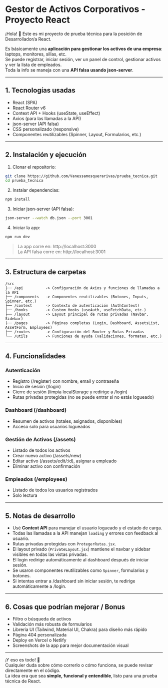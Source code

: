 
# Gestor de Activos Corporativos - Proyecto React

¡Hola! 👋 Este es mi proyecto de prueba técnica para la posición de Desarrollador/a React.

Es básicamente una **aplicación para gestionar los activos de una empresa**: laptops, monitores, sillas, etc.  
Se puede registrar, iniciar sesión, ver un panel de control, gestionar activos y ver la lista de empleados.  
Toda la info se maneja con una **API falsa usando json-server**.

---

## 1. Tecnologías usadas

- React (SPA)
- React Router v6
- Context API + Hooks (useState, useEffect)
- Axios (para las llamadas a la API)
- json-server (API falsa)
- CSS personalizado (responsive)
- Componentes reutilizables (Spinner, Layout, Formularios, etc.)

---

## 2. Instalación y ejecución

1. Clonar el repositorio:
```bash
git clone https://github.com/Vanessamosquerarivas/prueba_tecnica.git
cd prueba_tecnica
```

2. Instalar dependencias:
```bash
npm install
```

3. Iniciar json-server (API falsa):
```bash
json-server --watch db.json --port 3001
```

4. Iniciar la app:
```bash
npm run dev
```

> La app corre en: http://localhost:3000  
> La API falsa corre en: http://localhost:3001

---

## 3. Estructura de carpetas

```
/src
├── /api          -> Configuración de Axios y funciones de llamadas a la API
├── /components   -> Componentes reutilizables (Botones, Inputs, Spinner, etc.)
├── /context      -> Contexto de autenticación (AuthContext)
├── /hooks        -> Custom Hooks (useAuth, useFetchData, etc.)
├── /layout       -> Layout principal de rutas privadas (Navbar, Sidebar)
├── /pages        -> Páginas completas (Login, Dashboard, AssetsList, AssetForm, Employees)
├── /routes       -> Configuración del Router y Rutas Privadas
└── /utils        -> Funciones de ayuda (validaciones, formateo, etc.)
```

---

## 4. Funcionalidades

### Autenticación
- Registro (/register) con nombre, email y contraseña
- Inicio de sesión (/login)
- Cierre de sesión (limpia localStorage y redirige a /login)
- Rutas privadas protegidas (no se puede entrar si no estás logueado)

### Dashboard (/dashboard)
- Resumen de activos (totales, asignados, disponibles)
- Acceso solo para usuarios logueados

### Gestión de Activos (/assets)
- Listado de todos los activos
- Crear nuevo activo (/assets/new)
- Editar activo (/assets/edit/:id), asignar a empleado
- Eliminar activo con confirmación

### Empleados (/employees)
- Listado de todos los usuarios registrados
- Solo lectura

---

## 5. Notas de desarrollo

- Usé **Context API** para manejar el usuario logueado y el estado de carga.
- Todas las llamadas a la API manejan `loading` y errores con feedback al usuario.
- Rutas privadas protegidas con `ProtegerRutas.jsx`.
- El layout privado (`PrivateLayout.jsx`) mantiene el navbar y sidebar visibles en todas las vistas privadas.
- El login redirige automáticamente al dashboard después de iniciar sesión.
- Se usaron componentes reutilizables como `Spinner`, formularios y botones.
- Si intentas entrar a /dashboard sin iniciar sesión, te redirige automáticamente a /login.

---

## 6. Cosas que podrían mejorar / Bonus
- Filtro o búsqueda de activos
- Validación más robusta de formularios
- Librería UI (Tailwind, Material UI, Chakra) para diseño más rápido
- Página 404 personalizada
- Deploy en Vercel o Netlify
- Screenshots de la app para mejor documentación visual

---

¡Y eso es todo! 🙌  
Cualquier duda sobre cómo correrlo o cómo funciona, se puede revisar directamente en el código.  
La idea era que sea **simple, funcional y entendible**, listo para una prueba técnica de React.
